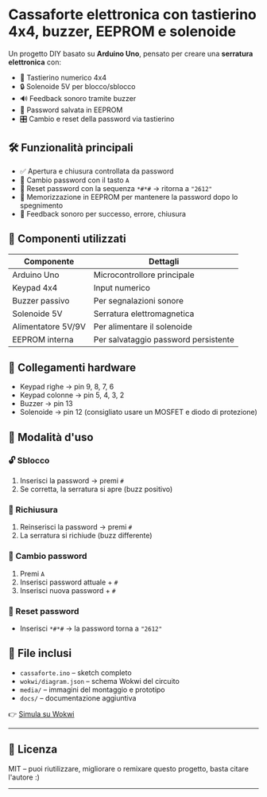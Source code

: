 # Cassaforte elettronica con tastierino 4x4, buzzer, EEPROM e solenoide

Un progetto DIY basato su **Arduino Uno**, pensato per creare una **serratura elettronica** con:

- 🔢 Tastierino numerico 4x4
- 🔒 Solenoide 5V per blocco/sblocco
- 🔊 Feedback sonoro tramite buzzer
- 💾 Password salvata in EEPROM
- 🎛 Cambio e reset della password via tastierino

## 🛠 Funzionalità principali

- ✅ Apertura e chiusura controllata da password
- 🔁 Cambio password con il tasto `A`
- 🔄 Reset password con la sequenza `*#*#` → ritorna a `"2612"`
- 🧠 Memorizzazione in EEPROM per mantenere la password dopo lo spegnimento
- 🔔 Feedback sonoro per successo, errore, chiusura

## 🧩 Componenti utilizzati

| Componente           | Dettagli                             |
|----------------------|--------------------------------------|
| Arduino Uno          | Microcontrollore principale          |
| Keypad 4x4           | Input numerico                       |
| Buzzer passivo       | Per segnalazioni sonore              |
| Solenoide 5V         | Serratura elettromagnetica           |
| Alimentatore 5V/9V   | Per alimentare il solenoide          |
| EEPROM interna       | Per salvataggio password persistente |

## 🔌 Collegamenti hardware

- Keypad righe → pin 9, 8, 7, 6
- Keypad colonne → pin 5, 4, 3, 2
- Buzzer → pin 13
- Solenoide → pin 12 (consigliato usare un MOSFET e diodo di protezione)

## 🧪 Modalità d'uso

### 🔓 Sblocco

1. Inserisci la password → premi `#`
2. Se corretta, la serratura si apre (buzz positivo)

### 🔐 Richiusura

1. Reinserisci la password → premi `#`
2. La serratura si richiude (buzz differente)

### 🔄 Cambio password

1. Premi `A`
2. Inserisci password attuale + `#`
3. Inserisci nuova password + `#`

### 🧼 Reset password

- Inserisci `*#*#` → la password torna a `"2612"`

## 📁 File inclusi

- `cassaforte.ino` – sketch completo
- `wokwi/diagram.json` – schema Wokwi del circuito
- `media/` – immagini del montaggio e prototipo
- `docs/` – documentazione aggiuntiva

👉 [Simula su Wokwi](https://wokwi.com/projects/433223273720897537)

---

## 🪪 Licenza

MIT – puoi riutilizzare, migliorare o remixare questo progetto, basta citare l'autore :)

---
